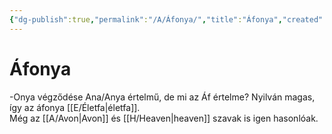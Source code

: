 ```yaml
---
{"dg-publish":true,"permalink":"/A/Áfonya/","title":"Áfonya","created":"2024-01-14T03:01","updated":"2024-01-14T03:01"}
---
```



# Áfonya

-Onya végződése Ana/Anya értelmű, de mi az Áf értelme? Nyilván magas, így az áfonya [[E/Életfa\|életfa]].  
Még az [[A/Avon\|Avon]] és [[H/Heaven\|heaven]] szavak is igen hasonlóak.  